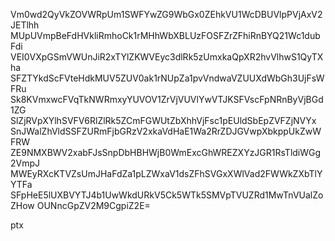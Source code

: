 Vm0wd2QyVkZOVWRpUm1SWFYwZG9WbGx0ZEhkVU1WcDBUVlpPVjAxV2JETlhh
MUpUVmpBeFdHVkliRmhoCk1rMHhWbXBLUzFOSFZrZFhiRnBYQ21Wc1dubFdi
VEI0VXpGSmVWUnJiR2xTYlZKWVEyc3dlRk5zUmxkaQpXR2hvVlhwS1QyTXha
SFZTYkdScFVteHdkMUV5ZUV0ak1rNUpZa1pvVndwaVZUUXdWbGh3UjFsWFRu
Sk8KVmxwcFVqTkNWRmxyYUVOV1ZrVjVUVlYwVTJKSFVscFpNRnByVjBGd1ZG
SlZjRVpXYlhSVFV6RlZlRk5ZCmFGWUtZbXhhVjFsc1pEUldSbEpZVFZjNVYx
SnJWalZhVldSSFZURmFjbGRzV2xkaVdHaE1Wa2RrZDJGVwpXbkppUkZwWFRW
ZE9NMXBWV2xabFJsSnpDbHBHWjB0WmExcGhWREZXYzJGR1RsTldiWGg2VmpJ
MWEyRXcKTVZsUmJHaFdZa1pLZWxaV1dsZFhSVGxXWlVad2FWWkZXbTlYYTFa
SFpHeE5lUXBVYTJ4b1UwWkdURkV5Ck5WTk5SMVpTVUZRd1MwTnVUalZoZHow
OUNncGpZV2M9CgpiZ2E=

ptx